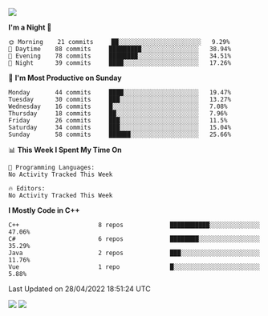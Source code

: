 ![](https://komarev.com/ghpvc/?username=lilpidgey&color=red)
<!--START_SECTION:waka-->
**I'm a Night 🦉** 

```text
🌞 Morning    21 commits     ██░░░░░░░░░░░░░░░░░░░░░░░   9.29% 
🌆 Daytime    88 commits     █████████░░░░░░░░░░░░░░░░   38.94% 
🌃 Evening    78 commits     ████████░░░░░░░░░░░░░░░░░   34.51% 
🌙 Night      39 commits     ████░░░░░░░░░░░░░░░░░░░░░   17.26%

```
📅 **I'm Most Productive on Sunday** 

```text
Monday       44 commits     ████░░░░░░░░░░░░░░░░░░░░░   19.47% 
Tuesday      30 commits     ███░░░░░░░░░░░░░░░░░░░░░░   13.27% 
Wednesday    16 commits     █░░░░░░░░░░░░░░░░░░░░░░░░   7.08% 
Thursday     18 commits     ██░░░░░░░░░░░░░░░░░░░░░░░   7.96% 
Friday       26 commits     ███░░░░░░░░░░░░░░░░░░░░░░   11.5% 
Saturday     34 commits     ███░░░░░░░░░░░░░░░░░░░░░░   15.04% 
Sunday       58 commits     ██████░░░░░░░░░░░░░░░░░░░   25.66%

```


📊 **This Week I Spent My Time On** 

```text
💬 Programming Languages: 
No Activity Tracked This Week

🔥 Editors: 
No Activity Tracked This Week

```

**I Mostly Code in C++** 

```text
C++                      8 repos             ███████████░░░░░░░░░░░░░░   47.06% 
C#                       6 repos             ████████░░░░░░░░░░░░░░░░░   35.29% 
Java                     2 repos             ███░░░░░░░░░░░░░░░░░░░░░░   11.76% 
Vue                      1 repo              █░░░░░░░░░░░░░░░░░░░░░░░░   5.88%

```



 Last Updated on 28/04/2022 18:51:24 UTC
<!--END_SECTION:waka-->
![](https://hit.yhype.me/github/profile?user_id=42968544)
![](https://komarev.com/ghpvc/?lilpidgey)
